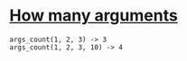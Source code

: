 # [How many arguments](https://www.codewars.com/kata/5c44b0b200ce187106452139) #

    args_count(1, 2, 3) -> 3
    args_count(1, 2, 3, 10) -> 4
